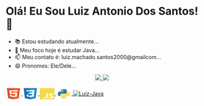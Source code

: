 # Olá! Eu Sou Luiz Antonio Dos Santos! 👋 #

- 📚 Estou estudando atualmente...
- 🌱 Meu foco hoje é estudar Java...
- 📫 Meu contato é: luiz.machado.santos2000@gmailcom...
- 😄 Pronomes: Ele/Dele...

<div align="center">
  <a href="https://github.com/luiz01204">
  <img height="130em" src="https://github-readme-stats.vercel.app/api?username=luiz01204&show_icons=false&theme=dark&include_all_commits=true&count_private=true"/>
  <img height="130em" src="https://github-readme-stats.vercel.app/api/top-langs/?username=luiz01204&layout=compact&langs_count=7&theme=dark"/>
</div>

<div style="display: inline_block"><br>
  <img align="center" alt="Luiz-HTML" height="30" width="40" src="https://raw.githubusercontent.com/devicons/devicon/master/icons/html5/html5-original.svg">
  <img align="center" alt="Luiz-CSS" height="30" width="40" src="https://raw.githubusercontent.com/devicons/devicon/master/icons/css3/css3-original.svg">
  <img align="center" alt="Luiz-Js" height="30" width="40" src="https://raw.githubusercontent.com/devicons/devicon/master/icons/javascript/javascript-plain.svg">
  <img align="center" alt="Luiz-Python" height="30" width="40" src="https://raw.githubusercontent.com/devicons/devicon/master/icons/python/python-original.svg">
  <img align="center" alt="Luiz-Java" height="30" width="40"  src="https://cdn.jsdelivr.net/gh/devicons/devicon/icons/java/java-original.svg" />
</div>
